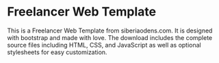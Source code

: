 # Freelancer Web Template

This is a Freelancer Web Template from siberiaodens.com. It is designed with bootstrap and made with love. 
The download includes the complete source files including HTML, CSS, and JavaScript as well as optional stylesheets for easy customization.
